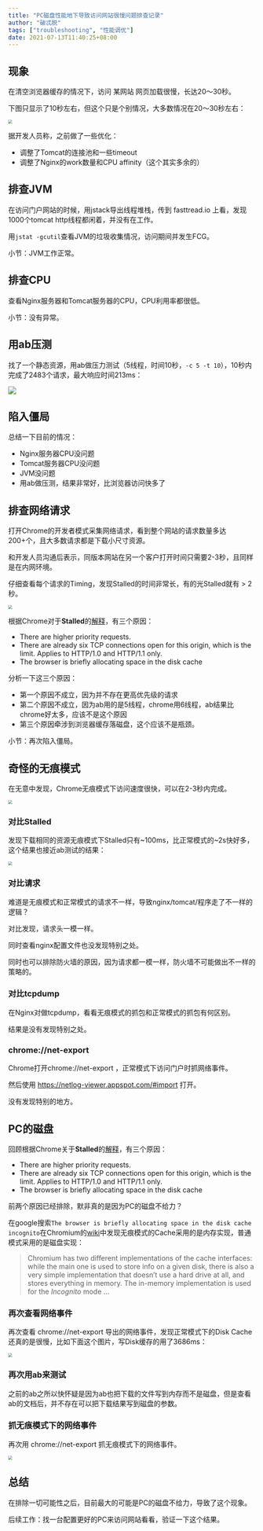 ```yaml
---
title: "PC磁盘性能地下导致访问网站很慢问题排查记录"
author: "破忒脱"
tags: ["troubleshooting", "性能调优"]
date: 2021-07-13T11:40:25+08:00
---
```


<!--more-->

## 现象

在清空浏览器缓存的情况下，访问 某网站 网页加载很慢，长达20～30秒。

下图只显示了10秒左右，但这个只是个别情况，大多数情况在20～30秒左右：

<img src="net-normal.jpg" style="zoom:50%" />

据开发人员称，之前做了一些优化：

* 调整了Tomcat的连接池和一些timeout
* 调整了Nginx的work数量和CPU affinity（这个其实多余的）

## 排查JVM

在访问门户网站的时候，用jstack导出线程堆栈，传到 fasttread.io 上看，发现1000个tomcat http线程都闲着，并没有在工作。

用`jstat -gcutil`查看JVM的垃圾收集情况，访问期间并发生FCG。

小节：JVM工作正常。

## 排查CPU

查看Nginx服务器和Tomcat服务器的CPU，CPU利用率都很低。

小节：没有异常。

## 用ab压测

找了一个静态资源，用ab做压力测试（5线程，时间10秒，`-c 5 -t 10`），10秒内完成了2483个请求，最大响应时间213ms：

![](ab.png)

## 陷入僵局

总结一下目前的情况：

* Nginx服务器CPU没问题
* Tomcat服务器CPU没问题
* JVM没问题
* 用ab做压测，结果非常好，比浏览器访问快多了

## 排查网络请求

打开Chrome的开发者模式采集网络请求，看到整个网站的请求数量多达200+个，且大多数请求都是下载小尺寸资源。

和开发人员沟通后表示，同版本网站在另一个客户打开时间只需要2-3秒，且同样是在内网环境。

仔细查看每个请求的Timing，发现Stalled的时间非常长，有的光Stalled就有 > 2秒。

<img src="net-normal-timing.jpg" style="zoom: 50%" />

根据Chrome对于**Stalled**的[解释][1]，有三个原因：

- There are higher priority requests.
- There are already six TCP connections open for this origin, which is the limit. Applies to HTTP/1.0 and HTTP/1.1 only.
- The browser is briefly allocating space in the disk cache

分析一下这三个原因：

* 第一个原因不成立，因为并不存在更高优先级的请求
* 第二个原因不成立，因为ab用的是5线程，chrome用6线程，ab结果比chrome好太多，应该不是这个原因
* 第三个原因牵涉到浏览器缓存落磁盘，这个应该不是瓶颈。

小节：再次陷入僵局。

## 奇怪的无痕模式

在无意中发现，Chrome无痕模式下访问速度很快，可以在2-3秒内完成。

<img src="net-incognito.jpg" style="zoom: 50%" />

### 对比Stalled

发现下载相同的资源无痕模式下Stalled只有~100ms，比正常模式的~2s快好多，这个结果也接近ab测试的结果：

<img src="net-incognito-timing.jpg" style="zoom: 50%" />

### 对比请求

难道是无痕模式和正常模式的请求不一样，导致nginx/tomcat/程序走了不一样的逻辑？

对比发现，请求头一模一样。

同时查看nginx配置文件也没发现特别之处。

同时也可以排除防火墙的原因，因为请求都一模一样，防火墙不可能做出不一样的策略的。

### 对比tcpdump

在Nginx对做tcpdump，看看无痕模式的抓包和正常模式的抓包有何区别。

结果是没有发现特别之处。

### chrome://net-export

Chrome打开chrome://net-export ，正常模式下访问门户时抓网络事件。

然后使用 https://netlog-viewer.appspot.com/#import 打开。

没有发现特别的地方。

## PC的磁盘

回顾根据Chrome关于**Stalled**的[解释][1]，有三个原因：

- There are higher priority requests.
- There are already six TCP connections open for this origin, which is the limit. Applies to HTTP/1.0 and HTTP/1.1 only.
- The browser is briefly allocating space in the disk cache

前两个原因已经排除，默非真的是因为PC的磁盘不给力？

在google搜索`The browser is briefly allocating space in the disk cache incognito`在Chromium的[wiki][2]中发现无痕模式的Cache采用的是内存实现，普通模式采用的是磁盘实现：

> Chromium has two different implementations of the cache interfaces: while the main one is used to store info on a given disk, there is also a very simple implementation that doesn’t use a hard drive at all, and stores everything in memory. The in-memory implementation is used for the *Incognito* mode ...

### 再次查看网络事件

再次查看 chrome://net-export 导出的网络事件，发现正常模式下的Disk Cache还真的是很慢，比如下面这个图片，写Disk缓存的用了3686ms：

<img src="net-event-normal.jpg" style="zoom:50%" />

### 再次用ab来测试

之前的ab之所以快怀疑是因为ab也把下载的文件写到内存而不是磁盘，但是查看ab的文档后，并不存在可以把下载结果写到磁盘的参数。

### 抓无痕模式下的网络事件

再次用 chrome://net-export 抓无痕模式下的网络事件。

<img src="net-event-incognito.jpg" style="zoom:50%" />

## 总结

在排除一切可能性之后，目前最大的可能是PC的磁盘不给力，导致了这个现象。

后续工作：找一台配置更好的PC来访问网站看看，验证一下这个结果。



[1]: https://www.chromium.org/developers/design-documents/network-stack/disk-cache#TOC-Implementation-Notes
[2]: https://www.chromium.org/developers/design-documents/network-stack/disk-cache#TOC-Implementation-Notes

